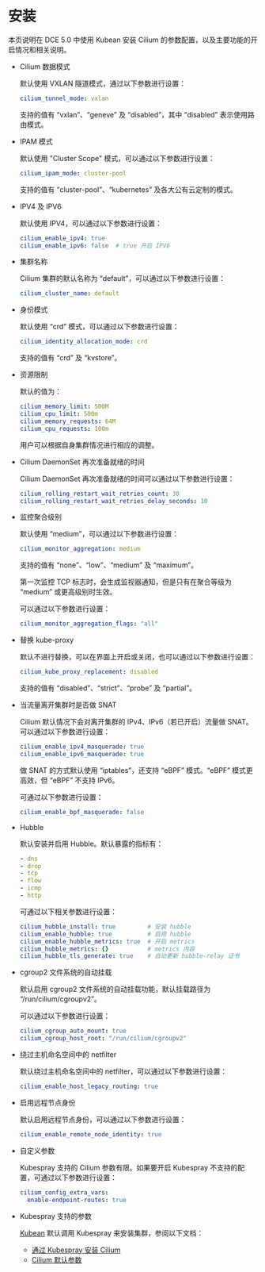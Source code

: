 # 安装

本页说明在 DCE 5.0 中使用 Kubean 安装 Cilium 的参数配置，以及主要功能的开启情况和相关说明。

- Cilium 数据模式

    默认使用 VXLAN 隧道模式，通过以下参数进行设置：

    ```yaml
    cilium_tunnel_mode: vxlan
    ```

    支持的值有 “vxlan”、“geneve” 及 “disabled”，其中 “disabled” 表示使用路由模式。

- IPAM 模式

    默认使用 "Cluster Scope" 模式，可以通过以下参数进行设置：

    ```yaml
    cilium_ipam_mode: cluster-pool
    ```

    支持的值有 “cluster-pool”、“kubernetes” 及各大公有云定制的模式。

- IPV4 及 IPV6

    默认使用 IPV4，可以通过以下参数进行设置：

    ```yaml
    cilium_enable_ipv4: true
    cilium_enable_ipv6: false  # true 开启 IPV6
    ```

- 集群名称

    Cilium 集群的默认名称为 “default”，可以通过以下参数进行设置：

    ```yaml
    cilium_cluster_name: default
    ```

- 身份模式

    默认使用 “crd” 模式，可以通过以下参数进行设置：

    ```yaml
    cilium_identity_allocation_mode: crd
    ```

    支持的值有 “crd” 及 “kvstore”。

- 资源限制

    默认的值为：

    ```yaml
    cilium_memory_limit: 500M
    cilium_cpu_limit: 500m
    cilium_memory_requests: 64M
    cilium_cpu_requests: 100m
    ```

    用户可以根据自身集群情况进行相应的调整。

- Cilium DaemonSet 再次准备就绪的时间

    Cilium DaemonSet 再次准备就绪的时间可以通过以下参数进行设置：

    ```yaml
    cilium_rolling_restart_wait_retries_count: 30
    cilium_rolling_restart_wait_retries_delay_seconds: 10
    ```

- 监控聚合级别

    默认使用 “medium”，可以通过以下参数进行设置：

    ```yaml
    cilium_monitor_aggregation: medium
    ```

    支持的值有 “none”、“low”、“medium” 及 “maximum”。

    第一次监控 TCP 标志时，会生成监视器通知，但是只有在聚合等级为 “medium” 或更高级别时生效。

    可以通过以下参数进行设置：

    ```yaml
    cilium_monitor_aggregation_flags: "all"
    ```

- 替换 kube-proxy

    默认不进行替换，可以在界面上开启或关闭，也可以通过以下参数进行设置：

    ```yaml
    cilium_kube_proxy_replacement: disabled
    ```

    支持的值有 “disabled”、“strict”、“probe” 及 “partial”。

- 当流量离开集群时是否做 SNAT

    Cilium 默认情况下会对离开集群的 IPv4、IPv6（若已开启）流量做 SNAT。可以通过以下参数进行设置：

    ```yaml
    cilium_enable_ipv4_masquerade: true
    cilium_enable_ipv6_masquerade: true
    ```

    做 SNAT 的方式默认使用 “iptables”，还支持 “eBPF” 模式。“eBPF” 模式更高效，但 “eBPF” 不支持 IPv6。

    可通过以下参数进行设置：

    ```yaml
    cilium_enable_bpf_masquerade: false
    ```

- Hubble

    默认安装并启用 Hubble。默认暴露的指标有：

    ```yaml
    - dns
    - drop
    - tcp
    - flow
    - icmp
    - http
    ```

    可通过以下相关参数进行设置：

    ```yaml
    cilium_hubble_install: true         # 安装 hubble
    cilium_enable_hubble: true          # 启用 hubble
    cilium_enable_hubble_metrics: true  # 开启 metrics
    cilium_hubble_metrics: {}           # metrics 内容
    cilium_hubble_tls_generate: true    # 自动更新 hubble-relay 证书
    ```

- cgroup2 文件系统的自动挂载

    默认启用 cgroup2 文件系统的自动挂载功能，默认挂载路径为 “/run/cilium/cgroupv2”。

    可以通过以下参数进行设置：

    ```yaml
    cilium_cgroup_auto_mount: true
    cilium_cgroup_host_root: "/run/cilium/cgroupv2"
    ```

- 绕过主机命名空间中的 netfilter

    默认绕过主机命名空间中的 netfilter，可以通过以下参数进行设置：

    ```yaml
    cilium_enable_host_legacy_routing: true
    ```

- 启用远程节点身份

    默认启用远程节点身份，可以通过以下参数进行设置：

    ```yaml
    cilium_enable_remote_node_identity: true
    ```

- 自定义参数

    Kubespray 支持的 Cilium 参数有限。如果要开启 Kubespray 不支持的配置，可通过以下参数进行设置：

    ```yaml
    cilium_config_extra_vars:
      enable-endpoint-routes: true
    ```

- Kubespray 支持的参数

    [Kubean](../../../community/kubean.md) 默认调用 Kubespray 来安装集群，参阅以下文档：

    - [通过 Kubespray 安装 Cilium](https://github.com/kubernetes-sigs/kubespray/blob/master/docs/cilium.md)
    - [Cilium 默认参数](https://github.com/kubernetes-sigs/kubespray/blob/b289f533b3b49ecf03baf755bd18b2da48608b3f/roles/network_plugin/cilium/defaults/main.yml)
